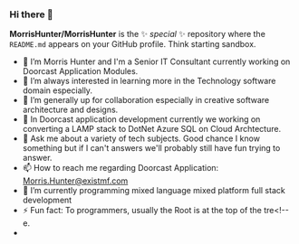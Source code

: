 ### Hi there 👋

**MorrisHunter/MorrisHunter** is the ✨ _special_ ✨ repository where the `README.md` appears on your GitHub profile. Think starting sandbox. 

- 🔭 I’m Morris Hunter and I'm a Senior IT Consultant currently working on Doorcast Application Modules. 
- 👀 I’m always interested in learning more in the Technology software domain especially. 
- 👯 I’m generally up for collaboration especially in creative software architecture and designs. 
- 🤔 In Doorcast application development currently we working on converting a LAMP stack to DotNet Azure SQL on Cloud Archtecture. 
- 💬 Ask me about a variety of tech subjects. Good chance I know something but if I can't answers we'll probably still have fun trying to answer. 
- 📫 How to reach me regarding Doorcast Application: Morris.Hunter@existmf.com 
- 🌱 I’m currently programming mixed language mixed platform full stack development  
- ⚡ Fun fact: To programmers, usually the Root is at the top of the tre<!--e. 
- 
<!--
Markup language, yup. 
-->
